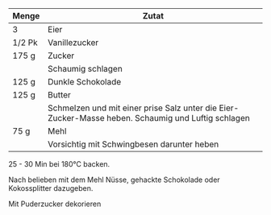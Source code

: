 | Menge  | Zutat                                                                                              |
|--------|----------------------------------------------------------------------------------------------------|
| 3      | Eier                                                                                               |
| 1/2 Pk | Vanillezucker                                                                                      |
| 175 g  | Zucker                                                                                             |
|        | Schaumig schlagen                                                                                  |
| 125 g  | Dunkle Schokolade                                                                                  |
| 125 g  | Butter                                                                                             |
|        | Schmelzen und mit einer prise Salz unter die Eier-Zucker-Masse heben. Schaumig und Luftig schlagen |
| 75 g   | Mehl                                                                                               |
|        | Vorsichtig mit Schwingbesen darunter heben                                                         |

25 - 30 Min bei 180°C backen.

Nach belieben mit dem Mehl Nüsse, gehackte Schokolade oder Kokossplitter dazugeben.

Mit Puderzucker dekorieren
